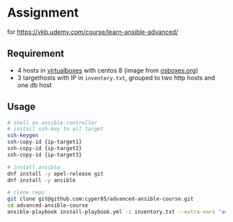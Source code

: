 # Assignment
for https://vkb.udemy.com/course/learn-ansible-advanced/

## Requirement

* 4 hosts in [virtualboxes](https://www.virtualbox.org/) with centos 8 (image from [osboxes.org](https://osboxes.org))
* 3 targethosts with IP in `inventory.txt`, grouped to two http hosts and one db host

## Usage
```bash
# shell on ansible-controller
# install ssh-key to all target
ssh-keygen
ssh-copy-id {ip-target1}
ssh-copy-id {ip-target2}
ssh-copy-id {ip-target3}

# install ansible
dnf install -y epel-release git
dnf install -y ansible

# clone repo
git clone git@github.com:cyper85/advanced-ansible-course.git
cd advanced-ansible-course
ansible-playbook install-playbook.yml -i inventory.txt --extra-vars "ansible_sudo_pass=osboxes.org"
```